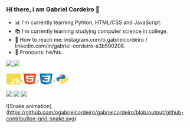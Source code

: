 ###  Hi there, i am Gabriel Cordeiro 👋

   - 📊 I'm currently learning Pyhton, HTML/CSS and JavaScript.
   - 📚 I'm currently learning studying computer science in college.
   - 📩 How to reach me: instagram.com/o.gabrielcordeiro / linkedin.com/in/gabriel-cordeiro-a3b590208.
   - 🙂 Pronouns: he/his.
<div>
  <a href="https://github.com/ogabrielcordeiro">
  <img height="180em" src="https://github-readme-stats.vercel.app/api?username=ogabrielcordeiro&show_icons=true&theme=dark&include_all_commits=true&count_private=true"/>
  <img height="180em" src="https://github-readme-stats.vercel.app/api/top-langs/?username=ogabrielcordeiro&layout=compact&langs_count=7&theme=dark"/>
</div>
  
 <div style="display: inline_block"><br>
  <img align="center" alt="Rafa-Js" height="30" width="40" src="https://raw.githubusercontent.com/devicons/devicon/master/icons/javascript/javascript-plain.svg">
  <img align="center" alt="Rafa-HTML" height="30" width="40" src="https://raw.githubusercontent.com/devicons/devicon/master/icons/html5/html5-original.svg">
  <img align="center" alt="Rafa-CSS" height="30" width="40" src="https://raw.githubusercontent.com/devicons/devicon/master/icons/css3/css3-original.svg">
  <img align="center" alt="Rafa-Python" height="30" width="40" src="https://raw.githubusercontent.com/devicons/devicon/master/icons/python/python-original.svg">
 </div><br />
    
  <div>
  <a href="https://instagram.com/o.gabrielcordeiro" target="_blank"><img src="https://img.shields.io/badge/-Instagram-%23E4405F?style=for-the-badge&logo=instagram&logoColor=white" target="_blank"></a>
  <a href = "mailto:ogabrieldscordeiro@gmail.com"><img src="https://img.shields.io/badge/-Gmail-%23333?style=for-the-badge&logo=gmail&logoColor=white" target="_blank"></a>
  <a href="https://www.linkedin.com/in/gabriel-cordeiro-a3b590208" target="_blank"><img src="https://img.shields.io/badge/-LinkedIn-%230077B5?style=for-the-badge&logo=linkedin&logoColor=white" target="_blank"></a> 
</div>
   
![Snake animation] (https://github.com/ogabrielcordeiro/gabrielcordeiro/blob/output/github-contribution-grid-snake.svg)
